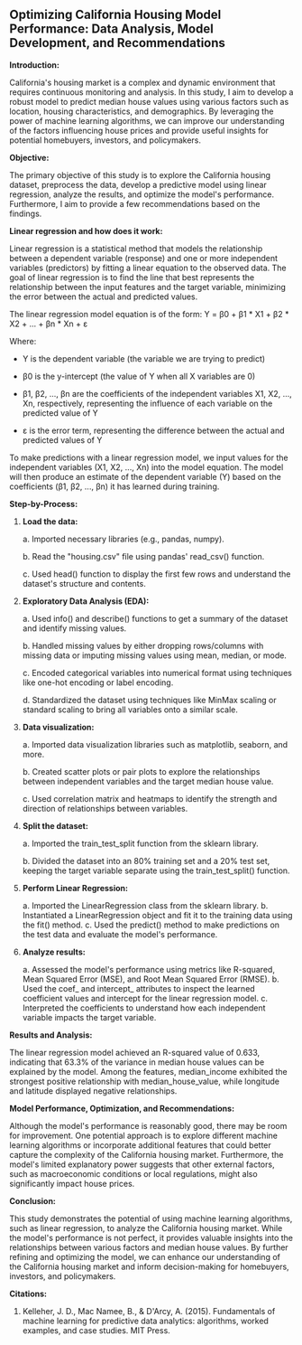## Optimizing California Housing Model Performance: Data Analysis, Model Development, and Recommendations

**Introduction:**

California's housing market is a complex and dynamic environment that requires continuous monitoring and analysis. In this study, I aim to develop a robust model to predict median house values using various factors such as location, housing characteristics, and demographics. By leveraging the power of machine learning algorithms, we can improve our understanding of the factors influencing house prices and provide useful insights for potential homebuyers, investors, and policymakers.

**Objective:**

The primary objective of this study is to explore the California housing dataset, preprocess the data, develop a predictive model using linear regression, analyze the results, and optimize the model's performance. Furthermore, I aim to provide a few recommendations based on the findings.

**Linear regression and how does it work:**

Linear regression is a statistical method that models the relationship between a dependent variable (response) and one or more independent variables (predictors) by fitting a linear equation to the observed data. The goal of linear regression is to find the line that best represents the relationship between the input features and the target variable, minimizing the error between the actual and predicted values.

The linear regression model equation is of the form:  Y = β0 + β1 * X1 + β2 * X2 + ... + βn * Xn + ε

Where:

* Y is the dependent variable (the variable we are trying to predict)

* β0 is the y-intercept (the value of Y when all X variables are 0)

* β1, β2, ..., βn are the coefficients of the independent variables X1, X2, ..., Xn, respectively, representing the influence of each variable on the predicted value of Y

* ε is the error term, representing the difference between the actual and predicted values of Y

To make predictions with a linear regression model, we input values for the independent variables (X1, X2, ..., Xn) into the model equation. The model will then produce an estimate of the dependent variable (Y) based on the coefficients (β1, β2, ..., βn) it has learned during training.

**Step-by-Process:**

1. **Load the data:**

    a. Imported necessary libraries (e.g., pandas, numpy).
    
    b. Read the "housing.csv" file using pandas' read_csv() function.
    
    c. Used head() function to display the first few rows and understand the dataset's structure and contents.
    
2. **Exploratory Data Analysis (EDA):**

    a. Used info() and describe() functions to get a summary of the dataset and identify missing values.
    
    b. Handled missing values by either dropping rows/columns with missing data or imputing missing values using mean, median, or mode.
    
    c. Encoded categorical variables into numerical format using techniques like one-hot encoding or label encoding.
    
    d. Standardized the dataset using techniques like MinMax scaling or standard scaling to bring all variables onto a similar scale.
    
3. **Data visualization:**

    a. Imported data visualization libraries such as matplotlib, seaborn, and more.
    
    b. Created scatter plots or pair plots to explore the relationships between independent variables and the target median house value.
    
    c. Used correlation matrix and heatmaps to identify the strength and direction of relationships between variables.
    
4. **Split the dataset:**

    a. Imported the train_test_split function from the sklearn library.
    
    b. Divided the dataset into an 80% training set and a 20% test set, keeping the target variable separate using the train_test_split() function.
    
5. **Perform Linear Regression:**

    a. Imported the LinearRegression class from the sklearn library.
    b. Instantiated a LinearRegression object and fit it to the training data using the fit() method.
    c. Used the predict() method to make predictions on the test data and evaluate the model's performance.
    
6. **Analyze results:**

    a. Assessed the model's performance using metrics like R-squared, Mean Squared Error (MSE), and Root Mean Squared Error (RMSE).
    b. Used the coef_ and intercept_ attributes to inspect the learned coefficient values and intercept for the linear regression model.
    c. Interpreted the coefficients to understand how each independent variable impacts the target variable.

**Results and Analysis:**

The linear regression model achieved an R-squared value of 0.633, indicating that 63.3% of the variance in median house values can be explained by the model. Among the features, median_income exhibited the strongest positive relationship with median_house_value, while longitude and latitude displayed negative relationships.

**Model Performance, Optimization, and Recommendations:**

Although the model's performance is reasonably good, there may be room for improvement. One potential approach is to explore different machine learning algorithms or incorporate additional features that could better capture the complexity of the California housing market. Furthermore, the model's limited explanatory power suggests that other external factors, such as macroeconomic conditions or local regulations, might also significantly impact house prices.

**Conclusion:**

This study demonstrates the potential of using machine learning algorithms, such as linear regression, to analyze the California housing market. While the model's performance is not perfect, it provides valuable insights into the relationships between various factors and median house values. By further refining and optimizing the model, we can enhance our understanding of the California housing market and inform decision-making for homebuyers, investors, and policymakers.

**Citations:**

1. Kelleher, J. D., Mac Namee, B., & D'Arcy, A. (2015). Fundamentals of machine learning for predictive data analytics: algorithms, worked examples, and case studies. MIT Press.
                
